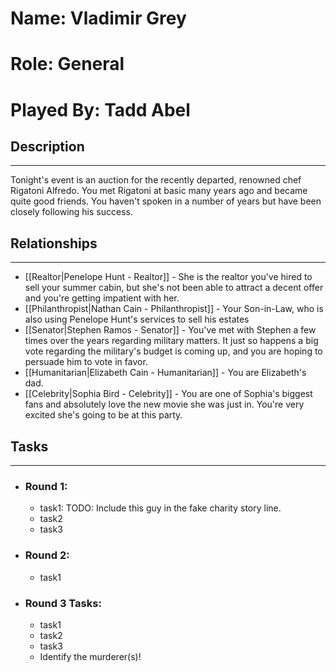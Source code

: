 # Name: Vladimir Grey
# Role: General
# Played By: Tadd Abel

## Description
---
Tonight's event is an auction for the recently departed, renowned chef Rigatoni Alfredo. You met Rigatoni at basic many years ago and became quite good friends. You haven't spoken in a number of years but have been closely following his success.

## Relationships
---
- [[Realtor|Penelope Hunt - Realtor]] - She is the realtor you've hired to sell your summer cabin, but she's not been able to attract a decent offer and you're getting impatient with her.
- [[Philanthropist|Nathan Cain  - Philanthropist]]  - Your Son-in-Law, who is also using Penelope Hunt's services to sell his estates
- [[Senator|Stephen Ramos - Senator]] - You've met with Stephen a few times over the years regarding military matters. It just so happens a big vote regarding the military's budget is coming up, and you are hoping to persuade him to vote in favor.
- [[Humanitarian|Elizabeth Cain - Humanitarian]] - You are Elizabeth's dad.
- [[Celebrity|Sophia Bird - Celebrity]] - You are one of Sophia's biggest fans and absolutely love the new movie she was just in. You're very excited she's going to be at this party.

## Tasks
___
- ### Round 1:
	- task1: TODO: Include this guy in the fake charity story line.
	- task2
	- task3
- ### Round 2:
	- task1
- ### Round 3 Tasks:
	- task1
	- task2
	- task3
	- Identify the murderer(s)!